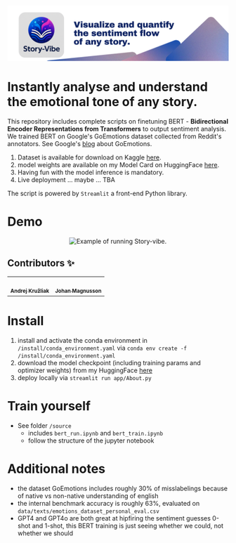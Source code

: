 <p align="center">
  <img src="imgsrc/story-vibe-banner.png" alt="Visualize and quantify the vibe of any story.">
</p>

# Instantly analyse and understand the emotional tone of any story.
This repository includes complete scripts on finetuning BERT - **Bidirectional Encoder Representations from Transformers** to output sentiment analysis. We trained BERT on Google's GoEmotions dataset collected from Reddit's annotators. See Google's [blog](https://research.google/blog/goemotions-a-dataset-for-fine-grained-emotion-classification/) about GoEmotions.

1. Dataset is available for download on Kaggle [here](https://www.kaggle.com/datasets/debarshichanda/goemotions).
2. model weights are available on my Model Card on HuggingFace [here](https://huggingface.co/dhajnes/bert-story-vibe/tree/main).
3. Having fun with the model inference is mandatory.
4. Live deployment ... maybe ... TBA


The script is powered by `Streamlit` a front-end Python library.

# Demo
<p align="center">
  <img src="imgsrc/story-vibe-tutorial.gif" alt="Example of running Story-vibe.">
</p>

## Contributors ✨

<!-- ALL-CONTRIBUTORS-LIST:START -->
<!-- prettier-ignore -->
<table>
<tr><td align="center"><a href="https://github.com/dhajnes"><img src="https://avatars.githubusercontent.com/dhajnes" width="100px;" alt=""/><br /><sub><b>Andrej Kružliak</b></sub></a></td>
<td align="center"><a href="https://github.com/johmag2"><img src="https://avatars.githubusercontent.com/johmag2" width="100px;" alt=""/><br /><sub><b>Johan Magnusson</b></sub></a></td>
</tr>
</table>
<!-- ALL-CONTRIBUTORS-LIST:END -->

# Install
1. install and activate the conda environment in `/install/conda_environment.yaml` via `conda env create -f /install/conda_environment.yaml`
2. download the model checkpoint (including training params and optimizer weights) from my HuggingFace [here](https://huggingface.co/dhajnes/bert-story-vibe/tree/main)
3. deploy locally via `streamlit run app/About.py`
   

# Train yourself
- See folder `/source`
  - includes `bert_run.ipynb` and `bert_train.ipynb`
  - follow the structure of the jupyter notebook

# Additional notes
- the dataset GoEmotions includes roughly 30% of misslabelings because of native vs non-native understanding of english
- the internal benchmark accuracy is roughly 63%, evaluated on `data/texts/emotions_dataset_personal_eval.csv`
- GPT4 and GPT4o are both great at hipfiring the sentiment guesses 0-shot and 1-shot, this BERT training is just seeing whether we could, not whether we should